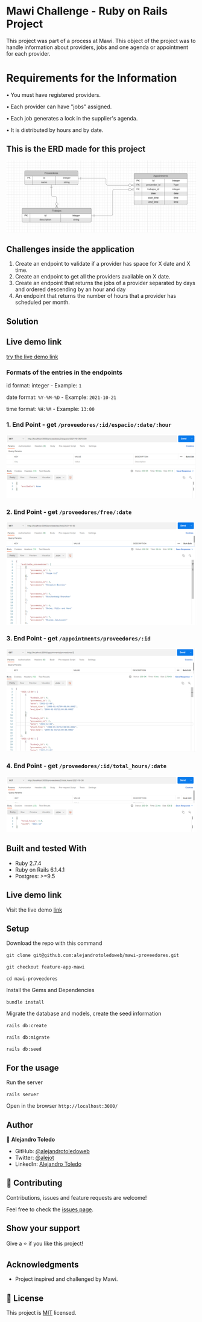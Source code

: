 # Mawi Challenge - Ruby on Rails Project 

This project was part of a process at Mawi.
This object of the project was to handle information about providers, jobs and one agenda or appointment for each provider.

# Requirements for the Information

• You must have registered providers.

• Each provider can have "jobs" assigned.

• Each job generates a lock in the supplier's agenda.

• It is distributed by hours and by date.

## This is the ERD made for this project

![](app/assets/ERD_mawi.png)


## Challenges inside the application

1. Create an endpoint to validate if a provider has space for X date and X time.
2. Create an endpoint to get all the providers available on X date.
3. Create an endpoint that returns the jobs of a provider separated by days and ordered descending by an hour and day
4. An endpoint that returns the number of hours that a provider has scheduled per month.

## Solution 

## Live demo link

[try the live demo link](https://mawi-app.herokuapp.com/)

### Formats of the entries in the endpoints


id format: integer - Example: `1`

date format: `%Y-%M-%D` - Example: `2021-10-21`

time format: `%H:%M` - Example: `13:00` 


### 1. End Point -  get `/proveedores/:id/espacio/:date/:hour`


![screenshot](app/assets/solution-1.png)


### 2. End Point -  get `/proveedores/free/:date`


![screenshot](app/assets/solution-2.png)


### 3. End Point -  get `/appointments/proveedores/:id`


![screenshot](app/assets/solution-3.png)


### 4. End Point -  get `/proveedores/:id/total_hours/:date`


![screenshot](app/assets/solution-4.png)

## Built and tested With

- Ruby 2.7.4
- Ruby on Rails 6.1.4.1
- Postgres: >=9.5

## Live demo link

Visit the live demo [link]()

## Setup

Download the repo with this command

`git clone git@github.com:alejandrotoledoweb/mawi-proveedores.git`

`git checkout feature-app-mawi`

`cd mawi-proveedores`


Install the Gems and Dependencies

`bundle install`

Migrate the database and models, create the seed information

`rails db:create`

`rails db:migrate`

`rails db:seed`

## For the usage

Run the server

`rails server`

Open in the browser `http://localhost:3000/`


## Author

👤 **Alejandro Toledo**

- GitHub: [@alejandrotoledoweb](https://github.com/alejandrotoledoweb)
- Twitter: [@alejot](https://twitter.com/alejot) 
- LinkedIn: [Alejandro Toledo](https://www.linkedin.com/in/alejandro-toledo-3b444b109/) 

## 🤝 Contributing

Contributions, issues and feature requests are welcome!

Feel free to check the [issues page](https://github.com/alejandrotoledoweb/mawi-proveedores/issues).

## Show your support

Give a ⭐️ if you like this project!

## Acknowledgments


- Project inspired and challenged by Mawi.

## 📝 License

This project is [MIT](https://opensource.org/licenses/MIT) licensed.

